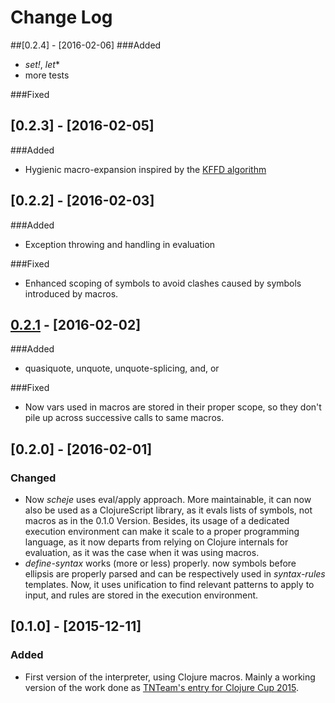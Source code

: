 # Change Log
##[0.2.4] - [2016-02-06]
###Added
- *set!*, *let**
- more tests

###Fixed

## [0.2.3] - [2016-02-05]
###Added
- Hygienic macro-expansion inspired by the [KFFD algorithm](http://web.cs.ucdavis.edu/~devanbu/teaching/260/kohlbecker.pdf)

## [0.2.2] - [2016-02-03]
###Added
- Exception throwing and handling in evaluation

###Fixed
- Enhanced scoping of symbols to avoid clashes caused by symbols
  introduced by macros.

## [0.2.1] - [2016-02-02]
###Added
- quasiquote, unquote, unquote-splicing, and, or 

###Fixed
- Now vars used in macros are stored in their proper scope, so they
  don't pile up across successive calls to same macros.

## [0.2.0] - [2016-02-01]
### Changed
- Now *scheje* uses eval/apply approach. More maintainable, it can now
  also be used as a ClojureScript library, as it evals lists of
  symbols, not macros as in the 0.1.0 Version. Besides, its usage of a
  dedicated execution environment can make it scale to a proper
  programming language, as it now departs from relying on Clojure
  internals for evaluation, as it was the case when it was using macros.
- *define-syntax* works (more or less) properly. now symbols before
  ellipsis are properly parsed and can be respectively used in
  *syntax-rules* templates. Now, it uses unification to find relevant
  patterns to apply to input, and rules are stored in the execution environment.

## [0.1.0] - [2015-12-11]	

### Added
- First version of the interpreter, using Clojure macros. Mainly a
  working version of the work done as [TNTeam's entry for Clojure Cup 2015](https://github.com/parenode/clojure-cup-2015).

[0.2.1]: https://github.com/turbopape/scheje/compare/master@%7B1day%7D...master
